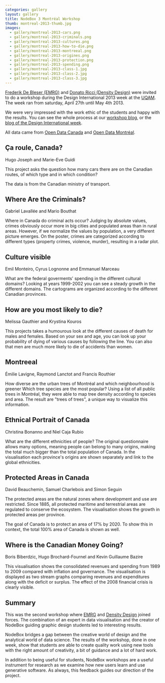 ```yaml
---
categories: gallery
layout: gallery
title: NodeBox 3 Montréal Workshop
thumb: montreal-2013-thumb.jpg
images:
  - gallery/montreal-2013-cars.png
  - gallery/montreal-2013-criminals.png
  - gallery/montreal-2013-cultures.png
  - gallery/montreal-2013-how-to-die.png
  - gallery/montreal-2013-montreeal.png
  - gallery/montreal-2013-origines.png
  - gallery/montreal-2013-protection.png
  - gallery/montreal-2013-spending.png
  - gallery/montreal-2013-class-1.jpg
  - gallery/montreal-2013-class-2.jpg
  - gallery/montreal-2013-class-3.jpg
---
```

[Frederik De Bleser (EMRG)](http://www.emrg.be/people/frederik-de-bleser.html) and [Donato Ricci (Density Design)](http://www.densitydesign.org/person/donato-ricci/) were invited to do a workshop during the Design International 2013 week at the [UQAM](http://www.uqam.ca/). The week ran from saturday, April 27th until May 4th 2013.

We were very impressed with the work ethic of the students and happy with the results.
You can see the whole process at our [workshop blog](http://workshops.nodebox.net/2013-montreal/), or the [blog of the Design International week](http://designinternational2013.blogspot.ca/).

All data came from [Open Data Canada](http://www.data.gc.ca/default.asp?lang=En) and [Open Data Montréal](http://donnees.ville.montreal.qc.ca/).


Ça roule, Canada?
-----------------
<div class="by">Hugo Joseph and Marie-Eve Guidi</div>

This project asks the question how many cars there are on the Canadian routes, of which type and in which condition? 

The data is from the Canadian ministry of transport.


Where Are the Criminals?
------------------------
<div class="by">Gabriel Lavallée and Mario Bouthat</div>

Where in Canada do criminal acts occur? Judging by absolute values, crimes obviously occur more in big cities and populated areas than in rural areas. However, if we normalize the values by population, a very different picture emerges. On the poster, crimes are categorized according to different types (property crimes, violence, murder), resulting in a radar plot.


Culture visible
---------------
<div class="by">Emil Monteiro, Cyrus Lognonne and Emmanuel Marceau</div>

What are the federal goverments' spending in the different cultural domains? Looking at years 1999-2002 you can see a steady growth in the different domains. The cartograms are organized according to the different Canadian provinces.


How are you most likely to die?
-------------------------------
<div class="by">Melissa Gauthier and Krystina Kouros</div>

This projects takes a humourous look at the different causes of death for males and females. Based on your sex and age, you can look up your probability of dying of various causes by following the line. You can also that men are much more likely to die of accidents than women.


Montreeal
---------
<div class="by">Émilie Lavigne, Raymond Lanctot and Francis Routhier</div>

How diverse are the urban trees of Montréal and which neighbourhood is greener Which tree species are the most popular? Using a list of all public trees in Montréal, they were able to map tree density according to species and area. The result are "trees of trees", a unique way to visualize this information.


Ethnical Portrait of Canada
---------------------------
<div class="by">Christina Bonanno and Niel Caja Rubio</div>

What are the different ethnicities of people? The original questionnaire allows many options, meaning people can belong to many origins, making the total much bigger than the total population of Canada. In the visualisation each province's origins are shown separately and link to the global ethnicities.


Protected Areas in Canada
-------------------------
<div class="by">David Beauchemin, Samuel Charlebois and Simon Seguin</div>

The protected areas are the natural zones where development and use are restricted. Since 1885, all protected maritime and terrestrial areas are regulated to conserve the ecosystem. The visualisation shows the growth in protected areas per province.

The goal of Canada is to protect an area of 17% by 2020. To show this in context, the total 100% area of Canada is shown as well.


Where is the Canadian Money Going?
----------------------------------
<div class="by">Boris Biberdzic, Hugo Brochard-Fournel and Kevin Guillaume Bazire</div>

This visualisation shows the consolidated revenues and spending from 1989 to 2009 compared with inflation and governance. The visualisation is displayed as two stream graphs comparing revenues and expenditures along with the deficit or surplus. The effect of the 2008 financial crisis is clearly visible.


Summary
-------
This was the second workshop where [EMRG](http://www.emrg.be/) and [Density Design](http://www.densitydesign.org/) joined forces. The combination of an expert in data visualisation and the creator of NodeBox guiding graphic design students led to interesting results.

NodeBox bridges a gap between the creative world of design and the analytical world of data science. The results of the workshop, done in one week, show that students are able to create quality work using new tools with the right amount of creativity, a bit of guidance and a lot of hard work.

In addition to being useful for students, NodeBox workshops are a useful instrument for research as we examine how new users learn and use generative software. As always, this feedback guides our direction of the project.

